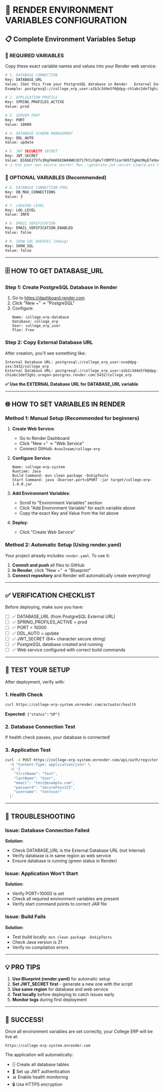 # 🔧 RENDER ENVIRONMENT VARIABLES CONFIGURATION

## 📋 Complete Environment Variables Setup

### 🎯 **REQUIRED VARIABLES**

Copy these exact variable names and values into your Render web service:

```bash
# 1. DATABASE CONNECTION
Key: DATABASE_URL
Value: [Get this from your PostgreSQL database in Render - External Database URL]
Example: postgresql://college_erp_user:a1b2c3d4e5f6@dpg-ch1abc2def3ghi.oregon-postgres.render.com:5432/college_erp

# 2. APPLICATION PROFILE  
Key: SPRING_PROFILES_ACTIVE
Value: prod

# 3. SERVER PORT
Key: PORT
Value: 10000

# 4. DATABASE SCHEMA MANAGEMENT
Key: DDL_AUTO
Value: update

# 5. JWT SECURITY SECRET
Key: JWT_SECRET
Value: B16bE27V7x3RqFHmKbEUWA0WK1O717htLFqHv7rDMfPJzarXH5fIgHm3NyE7e9oc
# ⚠️ Use your own secure secret! Run .\generate-jwt-secret-simple.ps1 to generate one
```

### 🔧 **OPTIONAL VARIABLES (Recommended)**

```bash
# 6. DATABASE CONNECTION POOL
Key: DB_MAX_CONNECTIONS
Value: 3

# 7. LOGGING LEVEL
Key: LOG_LEVEL
Value: INFO

# 8. EMAIL VERIFICATION
Key: EMAIL_VERIFICATION_ENABLED
Value: false

# 9. SHOW SQL QUERIES (Debug)
Key: SHOW_SQL
Value: false
```

---

## 🗄️ **HOW TO GET DATABASE_URL**

### Step 1: Create PostgreSQL Database in Render
1. Go to https://dashboard.render.com
2. Click "New +" → "PostgreSQL"
3. Configure:
   ```
   Name: college-erp-database
   Database: college_erp
   User: college_erp_user
   Plan: Free
   ```

### Step 2: Copy External Database URL
After creation, you'll see something like:
```
Internal Database URL: postgresql://college_erp_user:xxx@dpg-xxx:5432/college_erp
External Database URL: postgresql://college_erp_user:a1b2c3d4e5f6@dpg-ch1abc2def3ghi.oregon-postgres.render.com:5432/college_erp
```

**✅ Use the EXTERNAL Database URL for DATABASE_URL variable**

---

## 🌐 **HOW TO SET VARIABLES IN RENDER**

### Method 1: Manual Setup (Recommended for beginners)

1. **Create Web Service**:
   - Go to Render Dashboard
   - Click "New +" → "Web Service"
   - Connect GitHub: `AnasInaam/collage-erp`

2. **Configure Service**:
   ```
   Name: college-erp-system
   Runtime: Java
   Build Command: mvn clean package -DskipTests
   Start Command: java -Dserver.port=$PORT -jar target/college-erp-1.0.0.jar
   ```

3. **Add Environment Variables**:
   - Scroll to "Environment Variables" section
   - Click "Add Environment Variable" for each variable above
   - Copy the exact Key and Value from the list above

4. **Deploy**:
   - Click "Create Web Service"

### Method 2: Automatic Setup (Using render.yaml)

Your project already includes `render.yaml`. To use it:

1. **Commit and push** all files to GitHub
2. **In Render**, click "New +" → "Blueprint"
3. **Connect repository** and Render will automatically create everything!

---

## ✅ **VERIFICATION CHECKLIST**

Before deploying, make sure you have:

- [ ] ✅ DATABASE_URL (from PostgreSQL External URL)
- [ ] ✅ SPRING_PROFILES_ACTIVE = prod
- [ ] ✅ PORT = 10000
- [ ] ✅ DDL_AUTO = update
- [ ] ✅ JWT_SECRET (64+ character secure string)
- [ ] ✅ PostgreSQL database created and running
- [ ] ✅ Web service configured with correct build commands

---

## 🧪 **TEST YOUR SETUP**

After deployment, verify with:

### 1. Health Check
```bash
curl https://college-erp-system.onrender.com/actuator/health
```
**Expected**: `{"status":"UP"}`

### 2. Database Connection Test
If health check passes, your database is connected!

### 3. Application Test
```bash
curl -X POST https://college-erp-system.onrender.com/api/auth/register \
  -H "Content-Type: application/json" \
  -d '{
    "firstName": "Test",
    "lastName": "User",
    "email": "test@example.com", 
    "password": "SecurePass123",
    "username": "testuser"
  }'
```

---

## 🚨 **TROUBLESHOOTING**

### Issue: Database Connection Failed
**Solution**: 
- Check DATABASE_URL is the External Database URL (not Internal)
- Verify database is in same region as web service
- Ensure database is running (green status in Render)

### Issue: Application Won't Start
**Solution**:
- Verify PORT=10000 is set
- Check all required environment variables are present
- Verify start command points to correct JAR file

### Issue: Build Fails
**Solution**:
- Test build locally: `mvn clean package -DskipTests`
- Check Java version is 21
- Verify no compilation errors

---

## 💡 **PRO TIPS**

1. **Use Blueprint (render.yaml)** for automatic setup
2. **Set JWT_SECRET first** - generate a new one with the script
3. **Use same region** for database and web service
4. **Test locally** before deploying to catch issues early
5. **Monitor logs** during first deployment

---

## 🎉 **SUCCESS!**

Once all environment variables are set correctly, your College ERP will be live at:
```
https://college-erp-system.onrender.com
```

The application will automatically:
- 🗄️ Create all database tables
- 🔐 Set up JWT authentication  
- 📊 Enable health monitoring
- 🔒 Use HTTPS encryption